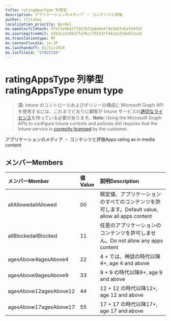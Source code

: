 ```yaml
---
title: ratingAppsType 列挙型
description: アプリケーションのメディア ・ コンテンツと評価
author: tfitzmac
localization_priority: Normal
ms.openlocfilehash: 4fef3a964277267b73a8e6e4f4b3b8fa5afb9fb3
ms.sourcegitcommit: d2b3ca32602ffa76cc7925d7f4d1e2258e611ea5
ms.translationtype: MT
ms.contentlocale: ja-JP
ms.lasthandoff: 01/11/2019
ms.locfileid: "27822310"
---
```

# <a name="ratingappstype-enum-type"></a><span data-ttu-id="e64b6-103">ratingAppsType 列挙型</span><span class="sxs-lookup"><span data-stu-id="e64b6-103">ratingAppsType enum type</span></span>

> <span data-ttu-id="e64b6-104">**注:** Intune のコントロールおよびポリシーの構成に Microsoft Graph API を使用するには、これまでどおりに顧客が Intune サービスの[適切なライセンス](https://go.microsoft.com/fwlink/?linkid=839381)を持っている必要があります。</span><span class="sxs-lookup"><span data-stu-id="e64b6-104">**Note:** Using the Microsoft Graph APIs to configure Intune controls and policies still requires that the Intune service is [correctly licensed](https://go.microsoft.com/fwlink/?linkid=839381) by the customer.</span></span>

<span data-ttu-id="e64b6-105">アプリケーションのメディア ・ コンテンツと評価</span><span class="sxs-lookup"><span data-stu-id="e64b6-105">Apps rating as in media content</span></span>
## <a name="members"></a><span data-ttu-id="e64b6-106">メンバー</span><span class="sxs-lookup"><span data-stu-id="e64b6-106">Members</span></span>
|<span data-ttu-id="e64b6-107">メンバー</span><span class="sxs-lookup"><span data-stu-id="e64b6-107">Member</span></span>|<span data-ttu-id="e64b6-108">値</span><span class="sxs-lookup"><span data-stu-id="e64b6-108">Value</span></span>|<span data-ttu-id="e64b6-109">説明</span><span class="sxs-lookup"><span data-stu-id="e64b6-109">Description</span></span>|
|:---|:---|:---|
|<span data-ttu-id="e64b6-110">allAllowed</span><span class="sxs-lookup"><span data-stu-id="e64b6-110">allAllowed</span></span>|<span data-ttu-id="e64b6-111">0</span><span class="sxs-lookup"><span data-stu-id="e64b6-111">0</span></span>|<span data-ttu-id="e64b6-112">既定値、アプリケーションのすべてのコンテンツを許可します。</span><span class="sxs-lookup"><span data-stu-id="e64b6-112">Default value, allow all apps content</span></span>|
|<span data-ttu-id="e64b6-113">allBlocked</span><span class="sxs-lookup"><span data-stu-id="e64b6-113">allBlocked</span></span>|<span data-ttu-id="e64b6-114">1</span><span class="sxs-lookup"><span data-stu-id="e64b6-114">1</span></span>|<span data-ttu-id="e64b6-115">任意のアプリケーションのコンテンツを許可しません。</span><span class="sxs-lookup"><span data-stu-id="e64b6-115">Do not allow any apps content</span></span>|
|<span data-ttu-id="e64b6-116">agesAbove4</span><span class="sxs-lookup"><span data-stu-id="e64b6-116">agesAbove4</span></span>|<span data-ttu-id="e64b6-117">2</span><span class="sxs-lookup"><span data-stu-id="e64b6-117">2</span></span>|<span data-ttu-id="e64b6-118">4 + では、神話の時代以降</span><span class="sxs-lookup"><span data-stu-id="e64b6-118">4+, age 4 and above</span></span>|
|<span data-ttu-id="e64b6-119">agesAbove9</span><span class="sxs-lookup"><span data-stu-id="e64b6-119">agesAbove9</span></span>|<span data-ttu-id="e64b6-120">3</span><span class="sxs-lookup"><span data-stu-id="e64b6-120">3</span></span>|<span data-ttu-id="e64b6-121">9 + 9 の時代以降</span><span class="sxs-lookup"><span data-stu-id="e64b6-121">9+, age 9 and above</span></span>|
|<span data-ttu-id="e64b6-122">agesAbove12</span><span class="sxs-lookup"><span data-stu-id="e64b6-122">agesAbove12</span></span>|<span data-ttu-id="e64b6-123">4</span><span class="sxs-lookup"><span data-stu-id="e64b6-123">4</span></span>|<span data-ttu-id="e64b6-124">12 + 12 の時代以降</span><span class="sxs-lookup"><span data-stu-id="e64b6-124">12+, age 12 and above</span></span> |
|<span data-ttu-id="e64b6-125">agesAbove17</span><span class="sxs-lookup"><span data-stu-id="e64b6-125">agesAbove17</span></span>|<span data-ttu-id="e64b6-126">5</span><span class="sxs-lookup"><span data-stu-id="e64b6-126">5</span></span>|<span data-ttu-id="e64b6-127">17 + 17 の時代以降</span><span class="sxs-lookup"><span data-stu-id="e64b6-127">17+, age 17 and above</span></span>|



